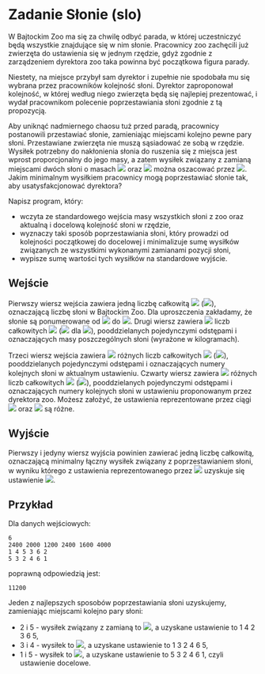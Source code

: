 # Zadanie Słonie (slo)

W Bajtockim Zoo ma się za chwilę odbyć parada, w której uczestniczyć będą wszystkie znajdujące się w nim słonie. Pracownicy zoo zachęcili już zwierzęta do ustawienia się w jednym rzędzie, gdyż zgodnie z zarządzeniem dyrektora zoo taka powinna być początkowa figura parady.

Niestety, na miejsce przybył sam dyrektor i zupełnie nie spodobała mu się wybrana przez pracowników kolejność słoni. Dyrektor zaproponował kolejność, w której według niego zwierzęta będą się najlepiej prezentować, i wydał pracownikom polecenie poprzestawiania słoni zgodnie z tą propozycją.

Aby uniknąć nadmiernego chaosu tuż przed paradą, pracownicy postanowili przestawiać słonie, zamieniając miejscami kolejno pewne pary słoni. Przestawiane zwierzęta nie muszą sąsiadować ze sobą w rzędzie. Wysiłek potrzebny do nakłonienia słonia do ruszenia się z miejsca jest wprost proporcjonalny do jego masy, a zatem wysiłek związany z zamianą miejscami dwóch słoni o masach  ![](https://szkopul.edu.pl/problemset/problem/hVt8GQhxDxdYzrhLngOSJuzS/site/images/OI16/slo-tex.1.png)  oraz  ![](https://szkopul.edu.pl/problemset/problem/hVt8GQhxDxdYzrhLngOSJuzS/site/images/OI16/slo-tex.2.png)  można oszacować przez  ![](https://szkopul.edu.pl/problemset/problem/hVt8GQhxDxdYzrhLngOSJuzS/site/images/OI16/slo-tex.3.png). Jakim minimalnym wysiłkiem pracownicy mogą poprzestawiać słonie tak, aby usatysfakcjonować dyrektora?

Napisz program, który:

-   wczyta ze standardowego wejścia masy wszystkich słoni z zoo oraz aktualną i docelową kolejność słoni w rzędzie,
-   wyznaczy taki sposób poprzestawiania słoni, który prowadzi od kolejności początkowej do docelowej i minimalizuje sumę wysiłków związanych ze wszystkimi wykonanymi zamianami pozycji słoni,
-   wypisze sumę wartości tych wysiłków na standardowe wyjście.

## Wejście

Pierwszy wiersz wejścia zawiera jedną liczbę całkowitą  ![](https://szkopul.edu.pl/problemset/problem/hVt8GQhxDxdYzrhLngOSJuzS/site/images/OI16/slo-tex.4.png)  (![](https://szkopul.edu.pl/problemset/problem/hVt8GQhxDxdYzrhLngOSJuzS/site/images/OI16/slo-tex.5.png)), oznaczającą liczbę słoni w Bajtockim Zoo. Dla uproszczenia zakładamy, że słonie są ponumerowane od  ![](https://szkopul.edu.pl/problemset/problem/hVt8GQhxDxdYzrhLngOSJuzS/site/images/OI16/slo-tex.6.png)  do  ![](https://szkopul.edu.pl/problemset/problem/hVt8GQhxDxdYzrhLngOSJuzS/site/images/OI16/slo-tex.7.png). Drugi wiersz zawiera  ![](https://szkopul.edu.pl/problemset/problem/hVt8GQhxDxdYzrhLngOSJuzS/site/images/OI16/slo-tex.8.png)  liczb całkowitych  ![](https://szkopul.edu.pl/problemset/problem/hVt8GQhxDxdYzrhLngOSJuzS/site/images/OI16/slo-tex.9.png)  (![](https://szkopul.edu.pl/problemset/problem/hVt8GQhxDxdYzrhLngOSJuzS/site/images/OI16/slo-tex.10.png)  dla  ![](https://szkopul.edu.pl/problemset/problem/hVt8GQhxDxdYzrhLngOSJuzS/site/images/OI16/slo-tex.11.png)), pooddzielanych pojedynczymi odstępami i oznaczających masy poszczególnych słoni (wyrażone w kilogramach).

Trzeci wiersz wejścia zawiera  ![](https://szkopul.edu.pl/problemset/problem/hVt8GQhxDxdYzrhLngOSJuzS/site/images/OI16/slo-tex.12.png)  różnych liczb całkowitych  ![](https://szkopul.edu.pl/problemset/problem/hVt8GQhxDxdYzrhLngOSJuzS/site/images/OI16/slo-tex.13.png)  (![](https://szkopul.edu.pl/problemset/problem/hVt8GQhxDxdYzrhLngOSJuzS/site/images/OI16/slo-tex.14.png)), pooddzielanych pojedynczymi odstępami i oznaczających numery kolejnych słoni w aktualnym ustawieniu. Czwarty wiersz zawiera  ![](https://szkopul.edu.pl/problemset/problem/hVt8GQhxDxdYzrhLngOSJuzS/site/images/OI16/slo-tex.15.png)  różnych liczb całkowitych  ![](https://szkopul.edu.pl/problemset/problem/hVt8GQhxDxdYzrhLngOSJuzS/site/images/OI16/slo-tex.16.png)  (![](https://szkopul.edu.pl/problemset/problem/hVt8GQhxDxdYzrhLngOSJuzS/site/images/OI16/slo-tex.17.png)), pooddzielanych pojedynczymi odstępami i oznaczających numery kolejnych słoni w ustawieniu proponowanym przez dyrektora zoo. Możesz założyć, że ustawienia reprezentowane przez ciągi  ![](https://szkopul.edu.pl/problemset/problem/hVt8GQhxDxdYzrhLngOSJuzS/site/images/OI16/slo-tex.18.png)  oraz  ![](https://szkopul.edu.pl/problemset/problem/hVt8GQhxDxdYzrhLngOSJuzS/site/images/OI16/slo-tex.19.png)  są różne.

## Wyjście

Pierwszy i jedyny wiersz wyjścia powinien zawierać jedną liczbę całkowitą, oznaczającą minimalny łączny wysiłek związany z poprzestawianiem słoni, w wyniku którego z ustawienia reprezentowanego przez  ![](https://szkopul.edu.pl/problemset/problem/hVt8GQhxDxdYzrhLngOSJuzS/site/images/OI16/slo-tex.20.png)  uzyskuje się ustawienie  ![](https://szkopul.edu.pl/problemset/problem/hVt8GQhxDxdYzrhLngOSJuzS/site/images/OI16/slo-tex.21.png).

## Przykład

Dla danych wejściowych:

    6
    2400 2000 1200 2400 1600 4000
    1 4 5 3 6 2
    5 3 2 4 6 1

poprawną odpowiedzią jest:

    11200

Jeden z najlepszych sposobów poprzestawiania słoni uzyskujemy, zamieniając miejscami kolejno pary słoni:

-   2 i 5 - wysiłek związany z zamianą to  ![](https://szkopul.edu.pl/problemset/problem/hVt8GQhxDxdYzrhLngOSJuzS/site/images/OI16/slo-tex.22.png), a uzyskane ustawienie to  1 4 2 3 6 5,
-   3 i 4 - wysiłek to  ![](https://szkopul.edu.pl/problemset/problem/hVt8GQhxDxdYzrhLngOSJuzS/site/images/OI16/slo-tex.23.png), a uzyskane ustawienie to  1 3 2 4 6 5,
-   1 i 5 - wysiłek to  ![](https://szkopul.edu.pl/problemset/problem/hVt8GQhxDxdYzrhLngOSJuzS/site/images/OI16/slo-tex.24.png), a uzyskane ustawienie to  5 3 2 4 6 1, czyli ustawienie docelowe.

